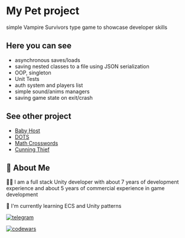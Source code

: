 # My Pet project

simple Vampire Survivors type game to showcase developer skills


## Here you can see

* asynchronous saves/loads
* saving nested classes to a file using JSON serialization
* OOP, singleton
* Unit Tests
* auth system and players list
* simple sound/anims managers
* saving game state on exit/crash

## See other project
 - [Baby Host](https://play.google.com/store/apps/details?id=com.DefaultCompany.BabyHost&hl=en_US)
 - [DOTS](https://play.google.com/store/apps/details?id=com.qruqru.dots.flow.puzzle)
 - [Math Crosswords](https://yandex.ru/games/app/271091)
 - [Cunning Thief](https://yandex.ru/games/app/190277)


## 🚀 About Me
👨‍💻 
I am a full stack Unity developer with about 7 years of development experience and about 5 years of commercial experience in game development

🧠 I'm currently learning ECS and Unity patterns

[![telegram](https://img.shields.io/badge/telegram-1DA1F2?style=for-the-badge&logo=twitter&logoColor=white)](https://t.me/unity_prog)

[![codewars](https://www.codewars.com/users/username/badges/large)](https://www.codewars.com/users/username)
